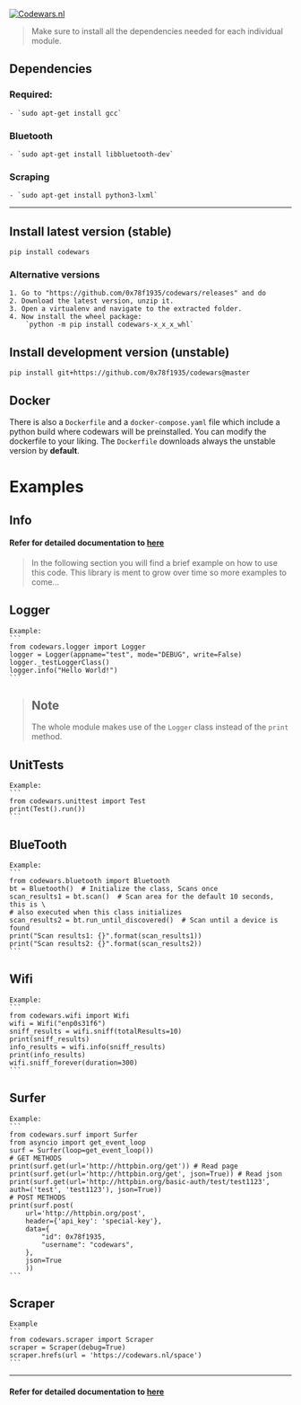 [![Codewars.nl](https://codewars.nl/static/img/logo.png)](https://codewars.nl/)

>Make sure to install all the dependencies needed for each individual module.

## Dependencies
### Required: 
    - `sudo apt-get install gcc`
### Bluetooth
    - `sudo apt-get install libbluetooth-dev`
### Scraping
    - `sudo apt-get install python3-lxml`

---
## Install latest version (stable)

    pip install codewars

### Alternative versions

    1. Go to "https://github.com/0x78f1935/codewars/releases" and do
    2. Download the latest version, unzip it.
    3. Open a virtualenv and navigate to the extracted folder.
    4. Now install the wheel package:
        `python -m pip install codewars-x_x_x_whl`

## Install development version (unstable)

    pip install git+https://github.com/0x78f1935/codewars@master

## Docker

There is also a `Dockerfile` and a `docker-compose.yaml` file which include a
python build where codewars will be preinstalled. You can modify the dockerfile
to your liking. The `Dockerfile` downloads always the unstable version by **default**.

# Examples
## Info

#### Refer for detailed documentation to [here](https://codewars.nl/static/docs/index.html)

>In the following section you will find a brief example on how to use this
>code. This library is ment to grow over time so more examples to come... 

## Logger

    Example:
    ```
    from codewars.logger import Logger
    logger = Logger(appname="test", mode="DEBUG", write=False)
    logger._testLoggerClass()
    logger.info("Hello World!")
    ```

>Note
>----
>The whole module makes use of the `Logger` class instead of the `print` method.

## UnitTests

    Example:
    ```
    from codewars.unittest import Test
    print(Test().run())
    ```

## BlueTooth

    Example:
    ```
    from codewars.bluetooth import Bluetooth
    bt = Bluetooth()  # Initialize the class, Scans once
    scan_results1 = bt.scan()  # Scan area for the default 10 seconds, this is \
    # also executed when this class initializes
    scan_results2 = bt.run_until_discovered()  # Scan until a device is found
    print("Scan results1: {}".format(scan_results1))
    print("Scan results2: {}".format(scan_results2))
    ```

## Wifi

    Example:
    ```
    from codewars.wifi import Wifi
    wifi = Wifi("enp0s31f6")
    sniff_results = wifi.sniff(totalResults=10)
    print(sniff_results)
    info_results = wifi.info(sniff_results)
    print(info_results)
    wifi.sniff_forever(duration=300)
    ```

## Surfer

    Example:
    ```
    from codewars.surf import Surfer
    from asyncio import get_event_loop
    surf = Surfer(loop=get_event_loop())
    # GET METHODS
    print(surf.get(url='http://httpbin.org/get')) # Read page
    print(surf.get(url='http://httpbin.org/get', json=True)) # Read json
    print(surf.get(url='http://httpbin.org/basic-auth/test/test1123', auth=('test', 'test1123'), json=True))
    # POST METHODS
    print(surf.post(
        url='http://httpbin.org/post',
        header={'api_key': 'special-key'},
        data={
            "id": 0x78f1935,
            "username": "codewars",
        },
        json=True
        ))
    ```

## Scraper

    Example
    ```
    from codewars.scraper import Scraper
    scraper = Scraper(debug=True)
    scraper.hrefs(url = 'https://codewars.nl/space')
    ```

---
#### Refer for detailed documentation to [here](https://codewars.nl/static/docs/index.html)